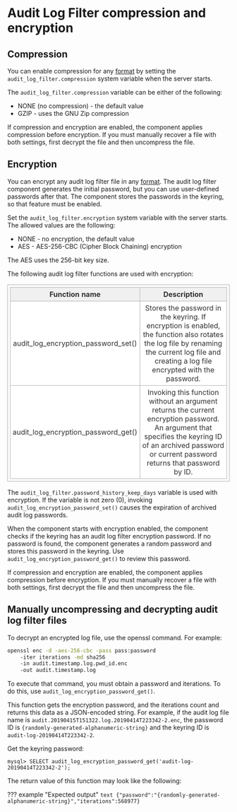# Audit Log Filter compression and encryption

## Compression

You can enable compression for any [format](audit-log-filter-formats.md) by setting the `audit_log_filter.compression` system variable when the server starts.

The `audit_log_filter.compression` variable can be either of the following:

* NONE (no compression) - the default value
* GZIP - uses the GNU Zip compression

If compression and encryption are enabled, the component applies compression before encryption. If you must manually recover a file with both settings, first decrypt the file and then uncompress the file.

## Encryption

You can encrypt any audit log filter file in any [format](audit-log-filter-formats.md). The audit log filter component generates the initial password, but you can use user-defined passwords after that. The component stores the passwords in the keyring, so that feature must be enabled.

Set the `audit_log_filter.encryption` system variable with the server starts. The allowed values are the following:

* NONE - no encryption, the default value
* AES - AES-256-CBC (Cipher Block Chaining) encryption

The AES uses the 256-bit key size.

The following audit log filter functions are used with encryption:

<!DOCTYPE html>
<html>
<head>
	<title>HTML Table Generator</title> 
	<style>
		table {
			border:1px solid #b3adad;
			border-collapse:collapse;
			padding:5px;
		}
		table th {
			border:1px solid #b3adad;
			padding:5px;
			background: #f0f0f0;
			color: #313030;
		}
		table td {
			border:1px solid #b3adad;
			text-align:center;
			padding:5px;
			background: #ffffff;
			color: #313030;
		}
	</style>
</head>
<body>
	<table>
		<thead>
			<tr>
				<th>Function name</th>
				<th>Description</th>
			</tr>
		</thead>
		<tbody>
			<tr>
				<td>audit_log_encryption_password_set()</td>
				<td>Stores the password in the keyring. If encryption is enabled, the function also rotates the log file by renaming the current log file and creating a log file encrypted with the password.</td>
			</tr>
			<tr>
				<td>audit_log_encryption_password_get()</td>
				<td>Invoking this function without an argument returns the current encryption password. An argument that specifies the keyring ID of an archived password or current password returns that password by ID.</td>
			</tr>
		</tbody>
	</table>
</body>
</html>

The `audit_log_filter.password_history_keep_days` variable is used with encryption. If the variable is not zero (0), invoking `audit_log_encryption_password_set()` causes the expiration of archived audit log passwords.

When the component starts with encryption enabled, the component checks if the keyring has an audit log filter encryption password. If no password is found, the component generates a random password and stores this password in the keyring. Use `audit_log_encryption_password_get()` to review this password.

If compression and encryption are enabled, the component applies compression before encryption. If you must manually recover a file with both settings, first decrypt the file and then uncompress the file.

## Manually uncompressing and decrypting audit log filter files

To decrypt an encrypted log file, use the openssl command. For example:

```bash
openssl enc -d -aes-256-cbc -pass pass:password
    -iter iterations -md sha256
    -in audit.timestamp.log.pwd_id.enc
    -out audit.timestamp.log
```

To execute that command, you must obtain a password and iterations. To do this, use `audit_log_encryption_password_get()`. 

This function gets the encryption password, and the iterations count and returns this data as a JSON-encoded string. For example, if the audit log file name is `audit.20190415T151322.log.20190414T223342-2.enc`, the password ID is `{randomly-generated-alphanumeric-string}` and the keyring ID is `audit-log-20190414T223342-2`. 

Get the keyring password:

```mysql
mysql> SELECT audit_log_encryption_password_get('audit-log-20190414T223342-2');
```

The return value of this function may look like the following:

??? example "Expected output"
    ```text
    {"password":"{randomly-generated-alphanumeric-string}","iterations":568977}
    ```
